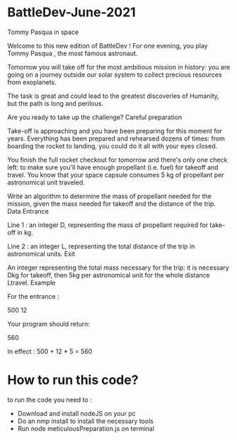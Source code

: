 # BattleDev-June-2021

Tommy Pasqua in space

Welcome to this new edition of BattleDev ! For one evening, you play Tommy Pasqua , the most famous astronaut.

Tomorrow you will take off for the most ambitious mission in history: you are going on a journey outside our solar system to collect precious resources from exoplanets.

The task is great and could lead to the greatest discoveries of Humanity, but the path is long and perilous.

Are you ready to take up the challenge?
Careful preparation

Take-off is approaching and you have been preparing for this moment for years. Everything has been prepared and rehearsed dozens of times: from boarding the rocket to landing, you could do it all with your eyes closed.

You finish the full rocket checkout for tomorrow and there's only one check left: to make sure you'll have enough propellant (i.e. fuel) for takeoff and travel. You know that your space capsule consumes 5 kg of propellant per astronomical unit traveled.

Write an algorithm to determine the mass of propellant needed for the mission, given the mass needed for takeoff and the distance of the trip.
Data
Entrance

Line 1 : an integer D, representing the mass of propellant required for take-off in kg.

Line 2 : an integer L, representing the total distance of the trip in astronomical units.
Exit

An integer representing the total mass necessary for the trip: it is necessary Dkg for takeoff, then 5kg per astronomical unit for the whole distance Ltravel.
Example

For the entrance :

500
12

Your program should return:

560

In effect : 500 + 12 * 5 = 560


# How to run this code? 

to run the code you need to :
- Download and install nodeJS on your pc
- Do an nmp install to install the necessary tools
- Run node meticulousPreparation.js on terminal
